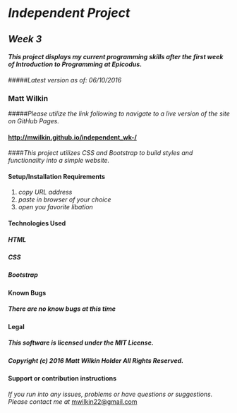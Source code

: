 # _Independent Project_

## _Week 3_

#### _This project displays my current programming skills after the first week of Introduction to Programming at Epicodus._

#####_Latest version as of: 06/10/2016_

### **Matt Wilkin**

#####_Please utilize the link following to navigate to a live version of the site on GitHub Pages._

#### <http://mwilkin.github.io/independent_wk-/>
<!-- this link isn't working and I'm not sure why -->

####_This project utilizes CSS and Bootstrap to build styles and functionality into a simple website._

#### Setup/Installation Requirements

1. _copy URL address_
2. _paste in browser of your choice_
3. _open you favorite libation_

#### Technologies Used

##### HTML

##### CSS

##### Bootstrap

#### Known Bugs

##### _There are no know bugs at this time_

#### Legal

##### This software is licensed under the MIT License.

##### Copyright (c) 2016 Matt Wilkin Holder All Rights Reserved.

#### Support or contribution instructions

_If you run into any issues, problems or have questions or suggestions. Please contact me at_ <mwilkin22@gmail.com>
